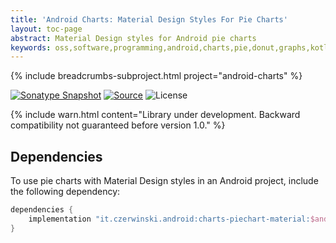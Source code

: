 ```yaml
---
title: 'Android Charts: Material Design Styles For Pie Charts'
layout: toc-page
abstract: Material Design styles for Android pie charts
keywords: oss,software,programming,android,charts,pie,donut,graphs,kotlin,material
---
```


{% include breadcrumbs-subproject.html project="android-charts" %}

[![Sonatype Snapshot](https://img.shields.io/nexus/s/https/oss.sonatype.org/it.czerwinski.android/charts-piechart-material.svg)](https://oss.sonatype.org/content/repositories/snapshots/it/czerwinski/android/charts-piechart-material/)
[![Source](https://img.shields.io/badge/source-GitHub-blue.svg)](https://github.com/sczerwinski/android-charts)
![License](https://img.shields.io/github/license/sczerwinski/android-charts.svg)

{% include warn.html
content="Library under development. Backward compatibility not guaranteed before version 1.0." %}

## Dependencies

To use pie charts with Material Design styles in an Android project, include the following dependency:

```groovy
dependencies {
    implementation "it.czerwinski.android:charts-piechart-material:$android_charts_version"
}
```
